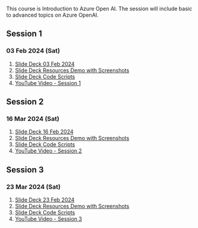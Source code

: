 
This course is Introduction to Azure Open AI. 
The session will include basic to advanced topics on Azure OpenAI.

## Session 1 

### 03 Feb 2024 (Sat) 

 1. [Slide Deck 03 Feb 2024](<01 SlideDeck>)
 2. [Slide Deck Resources Demo with Screenshots](<02 SlideDeck Resources/20231014 Kick Start Your Azure OpenAI Journey Step by Screen Shots for Demo - Part 1.pdf>)
 3. [Slide Deck Code Scripts](<03 SlideDeck Scripts/20240203 Unleashing the Power of Artificial Intelligence in the Cloud– Part 1 - Scripts.txt>)
 4. [YouTube Video - Session 1](https://www.youtube.com/watch?v=M1UUxCSaNMU)

## Session 2
### 16 Mar 2024 (Sat) 

 1.  [Slide Deck 16 Feb 2024](<20240316 - Session 2/01 Slide Deck/20240316  Unleashing the Power of Artificial Intelligence in the Cloud– Part 2.pdf>)
 2.  [Slide Deck Resources Demo with Screenshots](<20240316 - Session 2/02 Slide Deck Resources/20240316 Kick Start Your Azure OpenAI Journey - SCRIPT - Part 2.docx>)
 3.  [Slide Deck Code Scripts](<20240316 - Session 2/03 Slide Deck Scripts/DEMOS - Azure OpenAI Part 2.txt>)
 4. [YouTube Video - Session 2](https://www.youtube.com/watch?v=M1UUxCSaNMU)

## Session 3 
### 23 Mar 2024 (Sat) 

 1.  [Slide Deck 23 Feb 2024](<20240323 - Session 3/01 Slide Deck/20240323 Unleashing the Power of Artificial Intelligence in the Cloud– Part 3.pdf>)
 2.  [Slide Deck Resources Demo with Screenshots](<20240323 - Session 3/03 Slide Deck Scripts/20230323  Unleashing the Power of Artificial Intelligence in the Cloud-  SCRIPT - Part 3.docx>)
 3.  [Slide Deck Code Scripts](<20240323 - Session 3/02 Slide Deck Resources/Postman Collections Content Safety/Demo Azure OpenAI Content Safety.postman_collection.json>)
 4. [YouTube Video - Session 3](https://www.youtube.com/watch?v=M1UUxCSaNMU)



